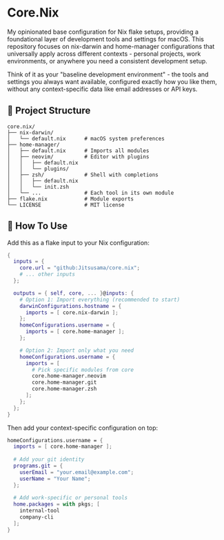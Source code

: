# Core.Nix

My opinionated base configuration for Nix flake setups, providing a foundational layer of development tools and settings for macOS. This repository focuses on nix-darwin and home-manager configurations that universally apply across different contexts - personal projects, work environments, or anywhere you need a consistent development setup.

Think of it as your "baseline development environment" - the tools and settings you always want available, configured exactly how you like them, without any context-specific data like email addresses or API keys.

## 📁 Project Structure

```text
core.nix/
├── nix-darwin/
│   └── default.nix      # macOS system preferences
├── home-manager/
│   ├── default.nix      # Imports all modules
│   ├── neovim/          # Editor with plugins
│   │   ├── default.nix
│   │   └── plugins/
│   ├── zsh/             # Shell with completions
│   │   ├── default.nix
│   │   └── init.zsh
│   └── ...              # Each tool in its own module
├── flake.nix            # Module exports
└── LICENSE              # MIT license
```

## 🚀 How To Use

Add this as a flake input to your Nix configuration:

```nix
{
  inputs = {
    core.url = "github:Jitsusama/core.nix";
    # ... other inputs
  };

  outputs = { self, core, ... }@inputs: {
    # Option 1: Import everything (recommended to start)
    darwinConfigurations.hostname = {
      imports = [ core.nix-darwin ];
    };
    homeConfigurations.username = {
      imports = [ core.home-manager ];
    };

    # Option 2: Import only what you need
    homeConfigurations.username = {
      imports = [
        # Pick specific modules from core
        core.home-manager.neovim
        core.home-manager.git
        core.home-manager.zsh
      ];
    };
  };
}
```

Then add your context-specific configuration on top:

```nix
homeConfigurations.username = {
  imports = [ core.home-manager ];
  
  # Add your git identity
  programs.git = {
    userEmail = "your.email@example.com";
    userName = "Your Name";
  };
  
  # Add work-specific or personal tools
  home.packages = with pkgs; [
    internal-tool
    company-cli
  ];
}
```

